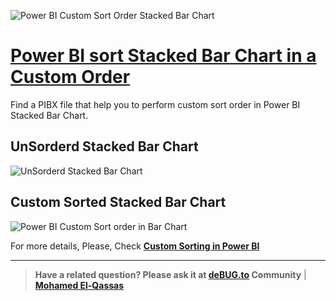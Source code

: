 ![Power BI Custom Sort Order Stacked Bar Chart](https://user-images.githubusercontent.com/49816567/157795732-90bf59ba-e76f-4985-8eaf-0dd47211f91f.png)


# [Power BI sort Stacked Bar Chart in a Custom Order](https://devoworx.net/power-bi-custom-sort-order-bar-chart/)

Find a PIBX file that help you to perform custom sort order in Power BI Stacked Bar Chart.

## UnSorderd Stacked Bar Chart
![UnSorderd Stacked Bar Chart](https://user-images.githubusercontent.com/49816567/157779113-fc14df64-24c8-4ac2-8bda-c23276f169b1.png)

## Custom Sorted Stacked Bar Chart
![Power BI Custom Sort order in Bar Chart](https://user-images.githubusercontent.com/49816567/157779184-9e8de6ba-5b5c-4aa7-a53f-e912d1b16206.png)

  
For more details, Please, Check **[Custom Sorting in Power BI](https://devoworx.net/power-bi-custom-sort-order-bar-chart/)**


--------------
> **Have a related question? Please ask it at [deBUG.to](https://deBUG.to) Community** | **[Mohamed El-Qassas](https://devoworx.com)**
